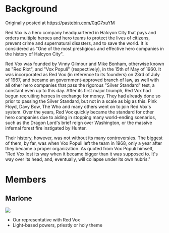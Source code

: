 <!-- TITLE: Red Vox -->
<!-- SUBTITLE: A quick summary of Red Vox -->

# Background
Originally posted at https://pastebin.com/0qG7xuYM

Red Vox is a hero company headquartered in Halcyon City that pays and orders multiple heroes and hero teams to protect the lives of citizens, prevent crime and supernatural disasters, and to save the world. It is considered as "One of the most prestigious and effective hero companies in the history of Halcyon City".
 
Red Vox was founded by Vinny Gilmour and Mike Bonham, otherwise known as "Red Riot", and "Vox Populi" (respectively), in the 15th of May of 1960. It was incorporated as Red Vox (in reference to its founders) on 23rd of July of 1967, and became an government-approved branch of law, as well with all other hero companies that pass the rigorous "Silver Standard" test, a constant even up to this day.
After its first major triumph, Red Vox had begun recruiting heroes in exchange for money. They had already done so prior to passing the Silver Standard, but not in a scale as big as this. Pink Floyd, Davy Bow, The Who and many others went on to join Red Vox's system. Over the years, Red Vox quickly became the standard for other hero companies due to aiding in stopping many world-ending scenarios, such as the Dragon Lord's brief reign over Washington, or the massive infernal forest fire instigated by Hunter.
 
Their history, however, was not without its many controversies. The biggest of them, by far, was when Vox Populi left the team in 1968, only a year after they became a proper organization. As quoted from Vox Populi himself,
"Red Vox lost its way when it became bigger than it was supposed to. It's way over its head, and, eventually, will collapse under its own hubris."

# Members

## Marlone

![](https://cdn.discordapp.com/attachments/572184988272033792/574389292135219212/marlone.jpg)

* Our representative with Red Vox
* Light-based powers, priestly or holy theme